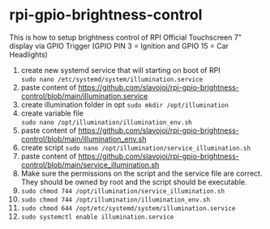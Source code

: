 # rpi-gpio-brightness-control
This is how to setup brightness control of RPI Official Touchscreen 7" display via GPIO Trigger (GPIO PIN 3 = Ignition and GPIO 15 = Car Headlights)

1. create new systemd service that will starting on boot of RPI   
`sudo nano /etc/systemd/system/illumination.service`
2. paste content of https://github.com/slavojoi/rpi-gpio-brightness-control/blob/main/illumination.service   
3. create illumination folder in opt
`sudo mkdir /opt/illumination`
4. create variable file   
`sudo nano /opt/illumination/illumination_env.sh`
5. paste content of https://github.com/slavojoi/rpi-gpio-brightness-control/blob/main/illumination_env.sh
6. create script
`sudo nano /opt/illumination/service_illumination.sh`
7. paste content of https://github.com/slavojoi/rpi-gpio-brightness-control/blob/main/service_illumination.sh
8. Make sure the permissions on the script and the service file are correct. They should be owned by root and the script should be executable.   
9. `sudo chmod 744 /opt/illumination/service_illumination.sh`
10. `sudo chmod 744 /opt/illumination/illumination_env.sh`
11. `sudo chmod 644 /opt/etc/systemd/system/illumination.service`
12. `sudo systemctl enable illumination.service`
